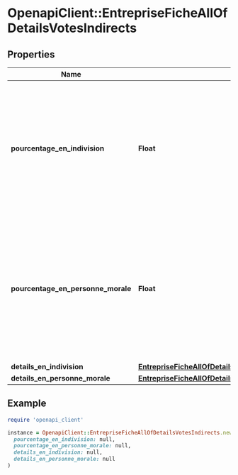 # OpenapiClient::EntrepriseFicheAllOfDetailsVotesIndirects

## Properties

| Name | Type | Description | Notes |
| ---- | ---- | ----------- | ----- |
| **pourcentage_en_indivision** | **Float** | Droits de vote détenus de façon indirecte par le biais d&#39;une indivision par le bénéficiaire effectif, en pourcentage des droits de vote totaux. | [optional] |
| **pourcentage_en_personne_morale** | **Float** | Droits de vote détenus de façon indirecte par le biais d&#39;une personne morale par le bénéficiaire effectif, en pourcentage des droits de vote totaux. | [optional] |
| **details_en_indivision** | [**EntrepriseFicheAllOfDetailsVotesIndirectsDetailsEnIndivision**](EntrepriseFicheAllOfDetailsVotesIndirectsDetailsEnIndivision.md) |  | [optional] |
| **details_en_personne_morale** | [**EntrepriseFicheAllOfDetailsVotesIndirectsDetailsEnPersonneMorale**](EntrepriseFicheAllOfDetailsVotesIndirectsDetailsEnPersonneMorale.md) |  | [optional] |

## Example

```ruby
require 'openapi_client'

instance = OpenapiClient::EntrepriseFicheAllOfDetailsVotesIndirects.new(
  pourcentage_en_indivision: null,
  pourcentage_en_personne_morale: null,
  details_en_indivision: null,
  details_en_personne_morale: null
)
```

